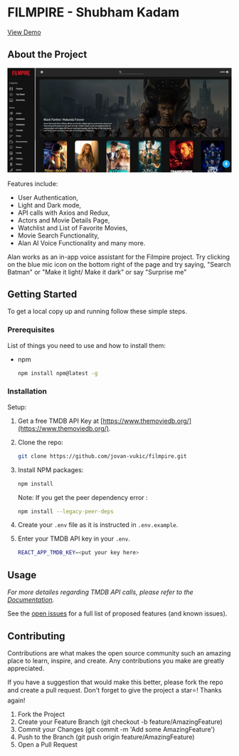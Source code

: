 # FILMPIRE - Shubham Kadam

[View Demo](https://filmpire-ssk.netlify.app/)

## About the Project

![1](readme_img/1.png)

Features include:

-   User Authentication,
-   Light and Dark mode,
-   API calls with Axios and Redux,
-   Actors and Movie Details Page,
-   Watchlist and List of Favorite Movies,
-   Movie Search Functionality,
-   Alan AI Voice Functionality and many more.

Alan works as an in-app voice assistant for the Filmpire project.
Try clicking on the blue mic icon on the bottom right of the page and try saying, "Search Batman" or "Make it light/ Make it dark" or say "Surprise me"

## Getting Started

To get a local copy up and running follow these simple steps.

### Prerequisites

List of things you need to use and how to install them:

-   npm
    ```sh
    npm install npm@latest -g
    ```

### Installation

Setup:

1. Get a free TMDB API Key at [https://www.themoviedb.org/](https://www.themoviedb.org/).
2. Clone the repo:
    ```sh
    git clone https://github.com/jovan-vukic/filmpire.git
    ```
3. Install NPM packages:
    ```sh
    npm install
    ```
    Note: If you get the peer dependency error :
    ```sh
    npm install --legacy-peer-deps
    ```
4. Create your `.env` file as it is instructed in `.env.example`.
5. Enter your TMDB API key in your `.env`.

    ```sh
    REACT_APP_TMDB_KEY=<put your key here>
    ```

<!-- USAGE EXAMPLES -->

## Usage

_For more detailes regarding TMDB API calls, please refer to the [Documentation](https://developers.themoviedb.org/3/getting-started/introduction)._

See the [open issues](https://github.com/ShubhamSKadam/filmpire-AI_Powered_Movie_App/issues) for a full list of proposed features (and known issues).

## Contributing
Contributions are what makes the open source community such an amazing place to learn, inspire, and create. Any contributions you make are greatly appreciated.

If you have a suggestion that would make this better, please fork the repo and create a pull request. 
Don't forget to give the project a star⭐! Thanks again!

1. Fork the Project
2. Create your Feature Branch (git checkout -b feature/AmazingFeature)
3. Commit your Changes (git commit -m 'Add some AmazingFeature')
4. Push to the Branch (git push origin feature/AmazingFeature)
5. Open a Pull Request
